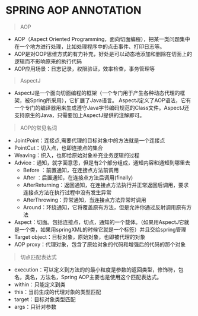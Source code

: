 # SPRING AOP ANNOTATION
> AOP
- AOP（Aspect Oriented Programming，面向切面编程），把某一类问题集中在一个地方进行处理，比如处理程序中的点击事件、打印日志等。
- AOP是对OOP思维方式的有力补充，好处是可以动态地添加和删除在切面上的逻辑而不影响原来的执行代码
- AOP应用场景：日志记录，权限验证，效率检查，事务管理等
> AspectJ
- AspectJ是一个面向切面编程的框架（一个专门用于产生各种动态代理的框架，被Spring所采用），它扩展了Java语言。
  AspectJ定义了AOP语法，它有一个专门的编译器用来生成遵守Java字节编码规范的Class文件。AspectJ还支持原生的Java，只需要加上AspectJ提供的注解即可。
> AOP的常见名词
- JointPoint：连接点,需要代理的目标对象中的方法就是一个连接点
- PointCut：切入点，也即连接点的集合
- Weaving：织入，也即给原始对象补充业务逻辑的过程
- Advice：通知，就字面意思，但是有2个部分组成，通知内容和通知到哪里去
    - Before ：前置通知，在连接点方法前调用
    - After ：后置通知，在连接点方法后调用(finally)
    - AfterReturning：返回通知，在连接点方法执行并正常返回后调用，要求连接点方法在执行过程中没有发生异常
    - AfterThrowing：异常通知，当连接点方法异常时调用
    - Around：环绕通知，它将覆盖原有方法，但是允许你通过反射调用原有方法
- Aspect：切面。包括连接点，切点，通知的一个载体。（如果用AspectJ它就是一个类，如果用springXML的时候它就是一个标签）并且交给spring管理
- Target object：目标对象，原始对象，也即被代理的对象
- AOP proxy：代理对象，包含了原始对象的代码和增强后的代码的那个对象
> 切点匹配表达式
- execution：可以定义到方法的的最小粒度是参数的返回类型，修饰符，包名，类名，方法名，Spring AOP主要也是使用这个匹配表达式。
- within：只能定义到类
- this：当前生成的代理对象的类型匹配
- target：目标对象类型匹配
- args：只针对参数